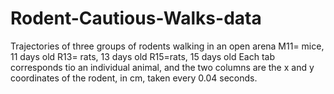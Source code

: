 # Rodent-Cautious-Walks-data
Trajectories of three groups of rodents walking in an open arena
M11= mice, 11 days old
R13= rats, 13 days old
R15=rats, 15 days old
Each tab corresponds tio an individual animal, and the two columns are the x and y coordinates of the rodent, in cm, taken every 0.04 seconds. 
